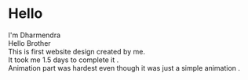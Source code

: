 # Hello
I'm Dharmendra
<br>
Hello Brother
<br>
This is first website design created by me. 
<br>
It took me 1.5 days to complete it .
<br>
Animation part was hardest even though it was just a simple animation .
